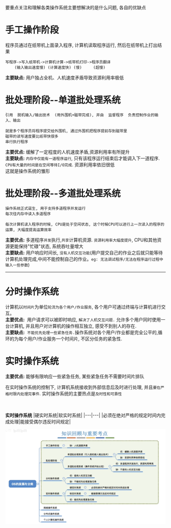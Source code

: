 要重点关注和理解各类操作系统主要想解决的是什么问题, 各自的优缺点
# 手工操作阶段
程序员通过在纸带机上面录入程序, 计算机读取程序运行, 然后在纸带机上打出结果

    写程序->写入纸带机->计算机计算->纸带机打印->程序员翻译
        (输入输出速度慢) (计算速度快) (慢)     (超慢)

**主要缺点:** 用户独占全机、人机速度矛盾导致资源利用率极低

# 批处理阶段--单道批处理系统
    引用  脱机输入/输出技术  (用外围机+磁带完成), 并由  监督程序  负责控制作业的输入、输出

    就是多个程序员将程序提交给外围机, 通过外围机把程序提前存到磁带里
    磁带的读写速度要比纸带快很多
    串行执行程序

**主要优点:** 缓解了一定程度的人机速度矛盾,资源利用率有所提升\
**主要缺点:** `内存中仅能有一道程序运行`, 只有该程序运行结束后才能调入下一道程序.\
`CPU有大量的时间是在空闲等待I/O完成`. 资源利用率依旧很低\
这就是操作系统的雏形
# 批处理阶段--多道批处理系统
    操作系统正式诞生, 用于支持多道程序并发运行
    每次往内存中读入多道程序

    每次计算机读入程序的时候, CPU是处于空闲状态, 这个时候CPU可以进行上一次读入的程序的运算, 大幅度提高运算效率

**主要优点:** 多道程序`并发`执行,`共享`计算机资源. `资源利用率大幅度提升`, CPU和其他资源更能保持"忙碌"状态, 系统吞吐量增大\
**主要缺点:** 用户响应时间长, `没有人机交互功能`(用户提交自己的作业之后就只能等待计算机处理完成,中间不能控制自己的作业。`eg: 无法调试程序/无法在程序运行过程中输入一些参数`)

<hr>

# 分时操作系统
计算机以`时间片`为单位`轮流为各个用户/作业服务`, 各个用户可通过终端与计算机进行交互。\
**主要优点:**&nbsp;&nbsp;用户请求可以被即时响应, `解决了人机交互问题.` 允许多个用户同时使用一台计算机, 并且用户对计算机的操作相互独立, 感受不到别人的存在.<br>
**主要缺点:**&nbsp;&nbsp;`不能优先处理一些紧急任务.`操作系统对各个用户/作业都是完全公平的,循环的为每个用户/作业服务一个时间片, 不区分任务的紧急性.
# 实时操作系统
**主要优点:** 能够有限响应一些紧急任务, 某些紧急任务不需要时间片排队

在实时操作系统的控制下, 计算机系统接收到外部信息后及时进行处理, 并且`要在严格时限内处理完事件`. 实时操作系统的主要热点是`及时性和可靠性`
<br><br><br>


**实时操作系统**
|硬实时系统|软实时系统|
|---|---|
|必须在绝对严格的规定时间内完成处理|能接受偶尔违反时间规定|

<img src="img/../../img/os的发展和分类.png">